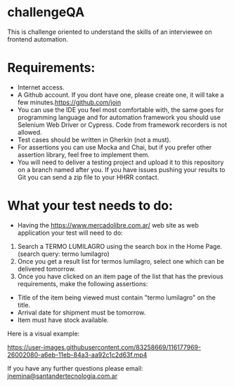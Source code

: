 
# challengeQA
This is challenge oriented to understand the skills of an interviewee on frontend automation.



 # Requirements:
 
 - Internet access.
 - A Github account. If you dont have one, please create one, it will take a few minutes.https://github.com/join
 - You can use the IDE you feel most comfortable with, the same goes for programming language and for automation framework you should use Selenium Web Driver or Cypress. Code from framework recorders is not allowed.
 - Test cases should be written in Gherkin (not a must).
 - For assertions you can use Mocka and Chai, but if you prefer other assertion library, feel free to implement them.
 - You will need to deliver a testing project and upload it to this repository on a branch named after you. If you have issues pushing your results to Git you can send a zip file to your HHRR contact.

# What your test needs to do:

- Having the https://www.mercadolibre.com.ar/ web site as web application your test will need to do:

 1. Search a TERMO LUMILAGRO using the search box in the Home Page. (search query: termo lumilagro)
 2. Once you get a result list for termos lumilagro, select one which can be delivered tomorrow.
 3. Once you have clicked on an item page of the list that has the previous requirements, make the following assertions:
   - Title of the item being viewed must contain "termo lumilagro" on the title.
   - Arrival date for shipment must be tomorrow.
   - Item must have stock available. 
   
Here is a visual example:

https://user-images.githubusercontent.com/83258669/116177969-26002080-a6eb-11eb-84a3-aa92c1c2d63f.mp4



If you have any further questions please email: jnemina@santandertecnologia.com.ar


